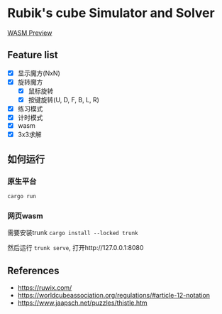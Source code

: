# Rubik's cube Simulator and Solver


[WASM Preview](https://user-images.githubusercontent.com/217027/208389491-66023580-3cce-4abf-9b32-879a5db7ee34.mp4)


## Feature list

- [x] 显示魔方(NxN)
- [x] 旋转魔方
  - [x] 鼠标旋转
  - [x] 按键旋转(U, D, F, B, L, R)
- [x] 练习模式
- [x] 计时模式
- [x] wasm
- [x] 3x3求解

## 如何运行

### 原生平台

```bash
cargo run
```

### 网页wasm

需要安装trunk `cargo install --locked trunk`

然后运行 `trunk serve`, 打开http://127.0.0.1:8080

## References

- https://ruwix.com/
- https://worldcubeassociation.org/regulations/#article-12-notation
- https://www.jaapsch.net/puzzles/thistle.htm